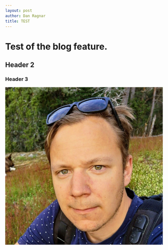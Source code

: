 ```yaml
---
layout: post
author: Dan Ragnar
title: TEST
---
```


# Test of the blog feature.

## Header 2

### Header 3

<img src="/assets/images/profil.jpeg" alt="Profil" class="profile-pic" />
